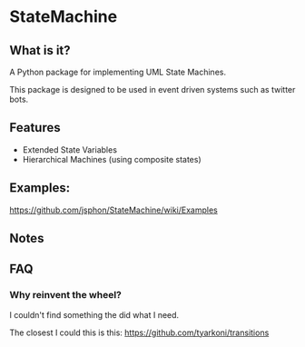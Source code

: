 # StateMachine

## What is it?

A Python package for implementing UML State Machines.

This package is designed to be used in event driven systems such as twitter bots.

## Features

- Extended State Variables
- Hierarchical Machines (using composite states)

## Examples:

https://github.com/jsphon/StateMachine/wiki/Examples

## Notes


## FAQ

### Why reinvent the wheel?

I couldn't find something the did what I need.

The closest I could this is this:
https://github.com/tyarkoni/transitions
